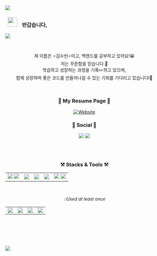 <img src="https://capsule-render.vercel.app/api?type=waving&color=timeAuto&height=160&section=header" />
<h3>&nbsp;&nbsp;<img src="https://raw.githubusercontent.com/aemmadi/aemmadi/master/wave.gif" width="30">&nbsp;&nbsp;&nbsp;&nbsp;반갑습니다,</h3>
<img src="https://capsule-render.vercel.app/api?type=transparent&color=auto&height=70&section=header&text=Soobinnni's%20GitHub&fontSize=60&descAlignY=10&fontColor=00000" />



<br><p align="center">제 이름은 ⭐김수빈⭐이고, 백엔드를 공부하고 있어요!😁<br><!--
항상 배우려는 자세로 학습에 임하고 있습니다.<br>
배움의 성과뿐만 아니라 과정 또한 중요하게 여기는 개발자입니다.</p>-->
저는 꾸준함을 믿습니다.💪
<br>학습하고 성장하는 과정을 기록✏️하고 있으며, 
<br>함께 성장하며 좋은 코드를 만들어나갈 수 있는 기회를 기다리고 있습니다!💓</p>  

<br>

<h3 align="center"><b>💌 My Resume Page  💌 </b></h3>
<p align="center">
  <a href="https://sooobin.site" target="_blank"><img alt="Website" src="https://img.shields.io/website?url=https%3A%2F%2Fsooobin.site%2F&up_message=sooobin.site&up_color=%23FF7D7D&logo=%E3%80%80&label=%E3%80%80"/></a> 
</p>

<h3 align="center"><b>💌 Social 💌 </b></h3>
<p align="center">
  <a href="https://blog.naver.com/xpsxm225" target="_blank"><img src="https://img.shields.io/badge/Blog-03C75A?logo=Naver&logoColor=white" /></a>
  <a href="mailto:xpsxm225@naver.com"><img src="https://img.shields.io/badge/Mail-black?style=flat&logo=Mail.Ru&logoColor=white&link=xpsxm225@naver.com"/></a> 
</p>
<br><br>

<h3 align="center">
    <Strong>⚒️ Stacks & Tools ⚒️</Strong><br>
</h3>
<table align="center">
<!--  
  <tr>
    <td align="center">💡Language</td>
    <td align="center">💡Backend</td>
    <td align="center">💡Tools</td>
    <td align="center">💡DB</td>
  </tr>
-->
  <tr>
    <td><img src="https://img.shields.io/badge/JAVA-007396?style=for-the-badge&logo=java&logoColor=white">
    <img src="https://img.shields.io/badge/javascript-F7DF1E?style=for-the-badge&logo=javascript&logoColor=black"> 
    </td>
    <td><img src="https://img.shields.io/badge/SpringBoot-6DB33F?style=for-the-badge&logo=SpringBoot&logoColor=white"></td>
    <td><img src="https://img.shields.io/badge/oracle-F80000?style=for-the-badge&logo=oracle&logoColor=white"> </td>
    <td><img src="https://img.shields.io/badge/Eclipse-2C2255.svg?&style=for-the-badge&logo=Eclipse%20IDE&logoColor=white">
    </td>
    <td>
      <img src="https://img.shields.io/badge/git-F05032?style=for-the-badge&logo=git&logoColor=white">
      <img src="https://img.shields.io/badge/github-181717?style=for-the-badge&logo=github&logoColor=white">
    </td>
  </tr>
</table>
<br>
<p align="center">
  <i>💡Used at least once </i>
</p>
<table align="center" height="60px">
  <tr>
    <td><img src="https://img.shields.io/badge/html-E34F26?style=for-the-badge&logo=html5&logoColor=white"></td>
    <td><img src="https://img.shields.io/badge/css-1572B6?style=for-the-badge&logo=css3&logoColor=white"></td>
    <td><img src="https://img.shields.io/badge/Spring-6DB33F?style=for-the-badge&logo=Spring&logoColor=white"></td>
    <td><img src="https://img.shields.io/badge/JSP-007396?style=for-the-badge&logo=jsp&logoColor=white"></td>
  <tr>
</table>

<br><br>
<!-- <p align="center">
<img src="https://github-readme-stats.vercel.app/api/top-langs?username=soobinnni&show_icons=true&locale=en&layout=compact" alt="soobinnni" />
</p> -->
<img src="https://capsule-render.vercel.app/api?type=waving&color=timeAuto&height=300&section=footer"/>

